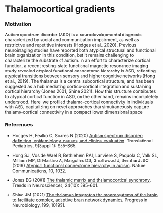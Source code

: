 # Thalamocortical gradients


### Motivation

Autism spectrum disorder (ASD) is a neurodevelopmental diagnosis characterized by social and communication impairment, as well as restrictive and repetitive interests (Hodges et al., 2020). Previous neuroimaging studies have reported both atypical structural and functional brain organization in this condition, but it remains challenging to characterize the substrate of autism. In an effort to characterize cortical function, a recent resting-state functional magnetic resonance imaging study revealed atypical functional connectome hierarchy in ASD, reflecting atypical transitions between sensory and higher cognitive networks (Hong et al., 2019). The thalamus is a central subcortical structure, and has been suggested as a hub mediating cortico-cortical integration and sustaining cortical hierarchy (Jones 2001, Shine 2021). How this structure contributes to atypical cortical function in ASD, on the other hand, remains incompletely understood. Here, we profiled thalamo-cortical connectivity in individuals with ASD, capitalizing on novel approaches that simultaneously capture thalamo-cortical connectivity in a compact lower dimensional space.


### References

* Hodges H, Fealko C, Soares N (2020) [Autism spectrum disorder: definition, epidemiology, causes, and clinical evaluation](https://www.ncbi.nlm.nih.gov/pmc/articles/PMC7082249/). Translational Pediatrics, 9(Suppl 1): S55–S65.

* Hong SJ, Vos de Wael R, Bethlehem RAI, Larivière S, Paquola C, Valk SL, Milham MP, Di Martino A, Margulies DS, Smallwood J, Bernhardt BC (2019) [Atypical functional connectome hierarchy in autism](https://doi.org/10.1038/s41467-019-08944-1). Nature Communications, 10, 1022. 

* Jones EG (2001) [The thalamic matrix and thalamocortical synchrony](https://doi.org/10.1016/S0166-2236(00)01922-6). Trends in Neurosciences, 24(10): 595-601. 

* Shine JM (2021) [The thalamus integrates the macrosystems of the brain to facilitate complex, adaptive brain network dynamics](https://doi.org/10.1016/j.pneurobio.2020.101951). Progress in Neurobiology, 199, 101951. 
